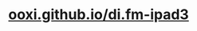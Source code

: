 [ooxi.github.io/di.fm-ipad3](http://ooxi.github.io/di.fm-ipad3/)
================================================================

